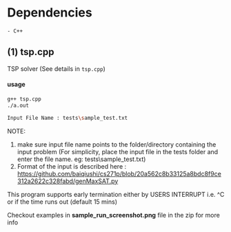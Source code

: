 # Dependencies
    - C++

## (1) tsp.cpp
TSP solver (See details in `tsp.cpp`)
#### usage
```bash
g++ tsp.cpp
./a.out

Input File Name : tests\sample_test.txt
```
NOTE: 
1. make sure input file name points to the  folder/directory containing the input problem 
   (For simplicity, place the input file in the tests folder and enter the file name. eg: tests\sample_test.txt)
2. Format of the input is described here : https://github.com/baiqiushi/cs271p/blob/20a562c8b33125a8bdc8f9ce312a2622c328fabd/genMaxSAT.py


This program supports early termination either by USERS INTERRUPT i.e. ^C or if the time runs out (default 15 mins)

Checkout examples in **sample_run_screenshot.png** file in the zip for more info